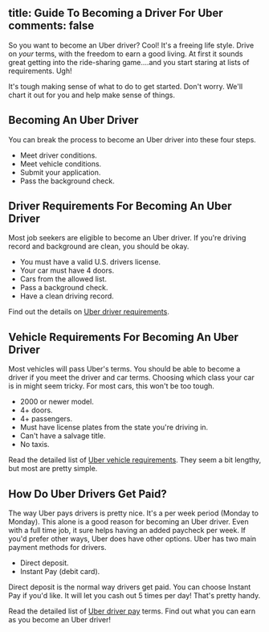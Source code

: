 title: Guide To Becoming a Driver For Uber
comments: false
---
So you want to become an Uber driver? Cool! It's a freeing life style. Drive on _your_ terms, with the freedom to earn a good living. At first it sounds great getting into the ride-sharing game....and you start staring at lists of requirements. Ugh!

It's tough making sense of what to do to get started. Don't worry. We'll chart it out for you and help make sense of things.

## Becoming An Uber Driver
You can break the process to become an Uber driver into these four steps.

* Meet driver conditions.
* Meet vehicle conditions.
* Submit your application.
* Pass the background check.

## Driver Requirements For Becoming An Uber Driver
Most job seekers are eligible to become an Uber driver. If you're driving record and background are clean, you should be okay.

* You must have a valid U.S. drivers license.
* Your car must have 4 doors.
* Cars from the allowed list.
* Pass a background check.
* Have a clean driving record.

Find out the details on [Uber driver requirements](/uber/uber-driver-requirements).

## Vehicle Requirements For Becoming An Uber Driver
Most vehicles will pass Uber's terms. You should be able to become a driver if you meet the driver and car terms. Choosing which class your car is in might seem tricky. For most cars, this won't be too tough.

* 2000 or newer model.
* 4+ doors.
* 4+ passengers.
* Must have license plates from the state you're driving in.
* Can't have a salvage title.
* No taxis.

Read the detailed list of [Uber vehicle requirements](/uber/uber-vehicle-requirements). They seem a bit lengthy, but most are pretty simple.

## How Do Uber Drivers Get Paid?
The way Uber pays drivers is pretty nice. It's a per week period (Monday to Monday). This alone is a good reason for becoming an Uber driver. Even with a full time job, it sure helps having an added paycheck per week. If you'd prefer other ways, Uber does have other options. Uber has two main payment methods for drivers.

* Direct deposit.
* Instant Pay (debit card).

Direct deposit is the normal way drivers get paid. You can choose Instant Pay if you'd like. It will let you cash out 5 times per day! That's pretty handy.


Read the detailed list of [Uber driver pay](/uber/uber-driver-pay) terms. Find out what you can earn as you become an Uber driver!